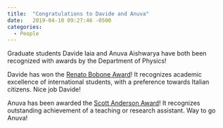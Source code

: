 ```yaml
---
title:  "Congratulations to Davide and Anuva"
date:   2019-04-10 09:27:46 -0500
categories:
  - People
---
```


Graduate students Davide Iaia and Anuva Aishwarya have both been recognized with awards by the Department of Physics!

Davide has won the [Renato Bobone Award](https://physics.illinois.edu/people/honors-and-awards/graduate-awards.asp#id5)! It recognizes academic excellence of international students, with a preference towards Italian citizens. Nice job Davide!

Anuva has been awarded the [Scott Anderson Award](https://physics.illinois.edu/people/honors-and-awards/graduate-awards.asp#id2)! It recognizes outstanding achievement of a teaching or research assistant. Way to go Anuva!

